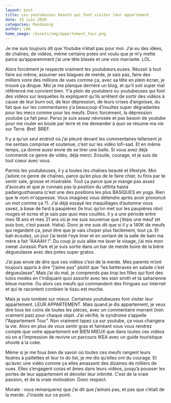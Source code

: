 ```yaml
---
layout: post
title: Les youtubeuses beauté qui font visiter leur appartement
date: 19 juin 2020
categories: Randoming
author: LNA
home_image: /assets/img/appartement_tour.png
---
```

Je me suis toujours dit que Youtube n’était pas pour moi. J’ai eu des idées, de chaînes, de vidéos, même certains potes ont voulu que je m’y mette parce qu’apparemment j’ai une tête blasée et une voix marrante. LOL. 

Alors forcément je respecte vraiment les youtubeurs.euses. Réussir à tout faire soi même, assumer ses blagues de merde, je sais pas, faire des milliers voire des millions de vues comme ça, avec sa tête en plein écran, je trouve ça dingue. Moi je me planque derrière un blog, et qu’il soit super mal référencé me convient bien. Y’a plein de youtubers ou youtubeuses qui font des vidéos sur lesquelles ils expliquent qu’ils arrêtent de sortir des vidéos à cause de leur burn out, de leur dépression, de leurs crises d’angoisse, du fait que sur les commentaires y’a beaucoup d’insultes super dégradantes pour les mecs comme pour les meufs. Donc forcément, la dépression youtube ça fait peur. Perso je suis assez névrosée et pas besoin de youtube pour me rouler en boule par terre et me demander à quoi se résume ma vie sur Terre. Bref. BREF. 

Il y a qu’un seul endroit où j’ai pleuré devant les commentaires tellement je me sentais comprise et soutenue, c’est sur les vidéo lofi-sad. Et en même temps, ça donne aussi envie de se tirer une balle. Si vous avez déjà commenté ce genre de vidéo, déjà merci. Ensuite, courage, et je suis de tout coeur avec vous. 

Parmis les youtubeuses, il y a toutes les chaînes beauté et lifestyle. Moi j’adore ce genre de chaînes, parce qu’en plus de te faire chier, tu finis par te sentir sale, grosse et misérable. Tout ça parce que je mange pas assez d’avocats et que je connais pas la position du utthita hasta padangusthasana (c’est une des positions les plus BASIQUES en yoga. Rien que le nom m'oppresse. Vous imaginez vous détendre après avoir prononcé un mot comme ça ?). J’ai déjà essayé les maquillages d’automne vous savez, à base de fard à paupières (le truc qu’on met sur les paupières obv) rouges et ocres et je sais pas quoi mes couilles. Il y a une période entre mes 18 ans et mes 21 ans où je me suis souvenue que j’étais une meuf (et puis bon, c’est passé. Haha). Donc je me suis dit que si il y a 140K de meufs qui regardent ça, peut être que je vais choper plus facilement, tout ça. Et bah écoutez, un jour j’ai testé l'eye liner et en sortant de la salle de bain ma mère a fait “AAAAH !”. Du coup je suis allée me laver le visage, j’ai mis mon sweat Jurassic Park et je suis sortie dans un bar de merde boire de la bière dégueulasse avec des potes super gratos.

J’ai pas envie de dire que ces vidéos c’est de la merde. Mes parents m’ont toujours appris à dire “j’aime pas” plutôt que “les betteraves en salade c’est dégueulasse”. Mais j’ai du mal, je comprends pas trop les filles qui font des tutos modes en t'indiquant quoi assortir avec tes stan smith et ta saharienne bleue marine. Ou alors ces meufs qui commandent des fringues sur internet et qui te racontent combien le tissu est moche. 

Mais je suis tombée sur mieux. Certaines youtubeuses font visiter leur appartement. LEUR APPARTEMENT. Mais quand je dis appartement, je veux dire tous les coins de toutes les pièces, avec un commentaire marrant (non vraiment pas)  pour chaque objet. J’ai vérifié, le syndrome s’appelle l”Appartement Tour”. Non vraiment tapez ça sur youtube, ça vous changera la vie. Alors en plus de vous sentir gras et fainéant vous vous rendrez compte que votre appartement est BIEN MIEUX que dans toutes ces vidéos où on a l’impression de revivre un parcours IKEA avec un guide touristique shooté à la coke. 

Même si je me fous bien de savoir où toutes ces meufs rangent leurs feutres à paillettes et leur to do list, je me dis qu’elles ont du courage. Et qu’avec une vidéo comme ça elles amassent des dizaines de milliers de vues. Elles s’engagent corps et âmes dans leurs vidéos, jusqu’à pousser les portes de leur appartement et dévoiler leur intimité. C’est de la vraie passion, et de la vraie motivation. Donc respect.

<p class="morale">Morale : vous remarquerez que j’ai dit que j’aimais pas, et pas que c’était de la merde. J'insiste sur ce point.</p>
